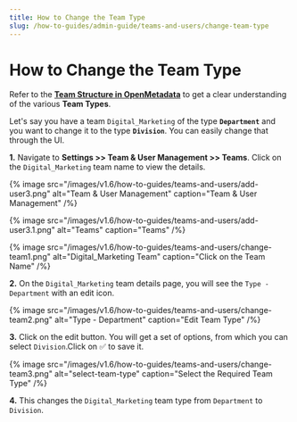 ```yaml
---
title: How to Change the Team Type
slug: /how-to-guides/admin-guide/teams-and-users/change-team-type
---
```


# How to Change the Team Type

Refer to the [**Team Structure in OpenMetadata**](/how-to-guides/admin-guide/teams-and-users/team-structure-openmetadata) to get a clear understanding of the various **Team Types**.

Let's say you have a team `Digital_Marketing` of the type **`Department`** and you want to change it to the type **`Division`**. You can easily change that through the UI.

**1.** Navigate to **Settings >> Team & User Management >> Teams**. Click on the `Digital_Marketing` team name to view the details.

{% image
src="/images/v1.6/how-to-guides/teams-and-users/add-user3.png"
alt="Team & User Management"
caption="Team & User Management"
/%}

{% image
src="/images/v1.6/how-to-guides/teams-and-users/add-user3.1.png"
alt="Teams"
caption="Teams"
/%}

{% image
src="/images/v1.6/how-to-guides/teams-and-users/change-team1.png"
alt="Digital_Marketing Team"
caption="Click on the Team Name"
/%}

**2.** On the `Digital_Marketing` team details page, you will see the `Type - Department` with an edit icon.

{% image
src="/images/v1.6/how-to-guides/teams-and-users/change-team2.png"
alt="Type - Department"
caption="Edit Team Type"
/%}

**3.** Click on the edit button. You will get a set of options, from which you can select `Division`.Click on ✅ to save it.

{% image
src="/images/v1.6/how-to-guides/teams-and-users/change-team3.png"
alt="select-team-type"
caption="Select the Required Team Type"
/%}

**4.** This changes the `Digital_Marketing` team type from `Department` to `Division`.
